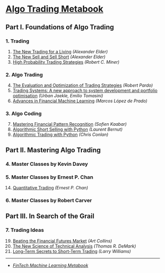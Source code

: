 # [Algo Trading Metabook](https://mikelaud.github.io/ALGO_TRADING_METABOOK)

## Part I. Foundations of Algo Trading

### 1. Trading
1. [The New Trading for a Living](https://www.amazon.com/New-Trading-Living-Psychology-Discipline-ebook/dp/B00MFPZAWG) _(Alexander Elder)_
2. [The New Sell and Sell Short](https://www.amazon.com/New-Sell-Short-Profits-Declines-ebook/dp/B004PGMI14) _(Alexander Elder)_
3. [High Probability Trading Strategies](https://www.amazon.com/High-Probability-Trading-Strategies-Tactics-ebook/dp/B001KAM6U6) _(Robert C. Miner)_

### 2. Algo Trading

4. [The Evaluation and Optimization of Trading Strategies](https://www.amazon.com/Evaluation-Optimization-Trading-Strategies-Wiley-ebook/dp/B000SH2CRE) _(Robert Pardo)_
5. [Trading Systems: A new approach to system development and portfolio optimisation](https://www.amazon.com/gp/product/B081Z8YLKT) _(Urban Jaekle, Emilio Tomasini)_
6. [Advances in Financial Machine Learning](https://www.amazon.com/Advances-Financial-Machine-Learning-Marcos-ebook/dp/B079KLDW21) _(Marcos López de Prado)_

### 3. Algo Coding

7. [Mastering Financial Pattern Recognition](https://www.amazon.com/Mastering-Financial-Pattern-Recognition-Sofien-ebook/dp/B0BJNQ13QN) _(Sofien Kaabar)_
8. [Algorithmic Short Selling with Python](https://www.amazon.com/Algorithmic-Short-Selling-Python-consistently-ebook/dp/B09B82BHDW) _(Laurent Bernut)_
9. [Algorithmic Trading with Python](https://www.amazon.com/Algorithmic-Trading-Python-Quantitative-Development/dp/B086Y6H6YG) _(Chris Conlan)_

## Part II. Mastering Algo Trading

### 4. Master Classes by Kevin Davey 

### 5. Master Classes by Ernest P. Chan

14. [Quantitative Trading](https://www.amazon.com/Quantitative-Trading-Build-Algorithmic-Business-dp-1119800064/dp/1119800064) _(Ernest P. Chan)_

### 6. Master Classes by Robert Carver

## Part III. In Search of the Grail

### 7. Trading Ideas

19. [Beating the Financial Futures Market](https://www.amazon.com/Beating-FINANCIAL-FUTURES-MARKET-Strategies-ebook/dp/B01N3SG6TI) _(Art Collins)_
20. [The New Science of Technical Analysis](https://www.amazon.com/Science-Technical-Analysis-Wiley-Finance-ebook/dp/B000WLLWMC) _(Thomas R. DeMark)_
21. [Long-Term Secrets to Short-Term Trading](https://www.amazon.com/Long-Term-Secrets-Short-Term-Trading-Wiley-ebook/dp/B0062ZNIHO) _(Larry Williams)_

---

* [_FinTech Machine Learning Metabook_](https://mikelaud.github.io)
